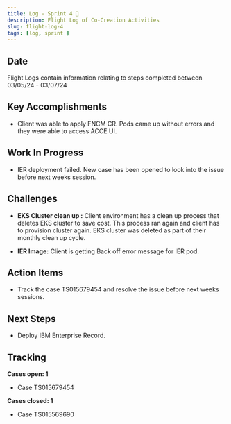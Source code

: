 ```yaml
---
title: Log - Sprint 4 🛫
description: Flight Log of Co-Creation Activities
slug: flight-log-4
tags: [log, sprint ]
---
```


## Date
Flight Logs contain information relating to steps completed between 03/05/24 - 03/07/24

## Key Accomplishments
- Client was able to apply FNCM CR. Pods came up without errors and they were able to access ACCE UI.

## Work In Progress 
- IER deployment failed. New case has been opened to look into the issue before next weeks session.  

## Challenges
- **EKS Cluster clean up :** Client environment has a clean up process that deletes EKS cluster to save cost. This process ran again and client has to provision cluster again. EKS cluster was deleted as part of their monthly clean up cycle.

- **IER Image:** Client is getting Back off error message for IER pod. 

## Action Items
- Track the case TS015679454 and resolve the issue before next weeks sessions. 

## Next Steps 
- Deploy IBM Enterprise Record. 

## Tracking
**Cases open: 1**
  - Case TS015679454

**Cases closed: 1**
  - Case TS015569690
